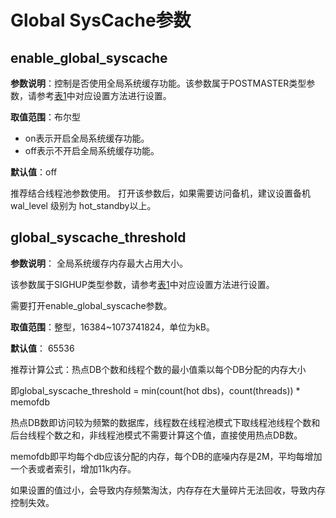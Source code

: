 # Global SysCache参数<a name="ZH-CN_TOPIC_0000001242538051"></a>

## enable\_global\_syscache<a name="section97160555612"></a>

**参数说明**：控制是否使用全局系统缓存功能。该参数属于POSTMASTER类型参数，请参考[表1](../DatabaseAdministrationGuide/重设参数.md#zh-cn_topic_0283137176_zh-cn_topic_0237121562_zh-cn_topic_0059777490_t91a6f212010f4503b24d7943aed6d846)中对应设置方法进行设置。

**取值范围**：布尔型

-   on表示开启全局系统缓存功能。
-   off表示不开启全局系统缓存功能。

**默认值**：off

推荐结合线程池参数使用。 打开该参数后，如果需要访问备机，建议设置备机wal\_level 级别为 hot\_standby以上。

## global\_syscache\_threshold<a name="section787511112134"></a>

**参数说明**： 全局系统缓存内存最大占用大小。

该参数属于SIGHUP类型参数，请参考[表1](../DatabaseAdministrationGuide/重设参数.md#zh-cn_topic_0283137176_zh-cn_topic_0237121562_zh-cn_topic_0059777490_t91a6f212010f4503b24d7943aed6d846)中对应设置方法进行设置。

需要打开enable\_global\_syscache参数。

**取值范围**：整型，16384\~1073741824，单位为kB。

**默认值**： 65536

推荐计算公式：热点DB个数和线程个数的最小值乘以每个DB分配的内存大小

即global\_syscache\_threshold = min\(count\(hot dbs\)，count\(threads\)\) \* memofdb

热点DB数即访问较为频繁的数据库，线程数在线程池模式下取线程池线程个数和后台线程个数之和，非线程池模式不需要计算这个值，直接使用热点DB数。

memofdb即平均每个db应该分配的内存，每个DB的底噪内存是2M，平均每增加一个表或者索引，增加11k内存。

如果设置的值过小，会导致内存频繁淘汰，内存存在大量碎片无法回收，导致内存控制失效。

